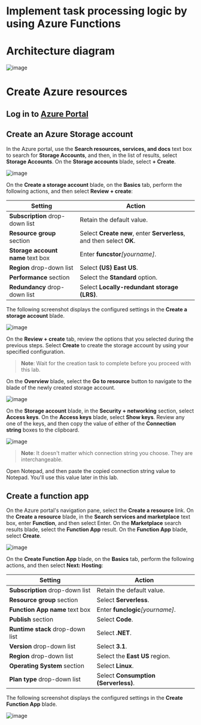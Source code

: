 # Implement task processing logic by using Azure Functions

# Architecture diagram

![image](https://user-images.githubusercontent.com/34960418/167836523-f0d3ccc4-3af7-4de2-a39c-e147c8be8166.png)


# Create Azure resources

## Log in to [Azure Portal](https://portal.azure.com/)

## Create an Azure Storage account

In the Azure portal, use the **Search resources, services, and docs** text box to search for **Storage Accounts**, and then, in the list of results, select **Storage Accounts**. On the **Storage accounts** blade, select **+ Create**.

![image](https://user-images.githubusercontent.com/34960418/167845371-5e6d4226-cc30-4607-8752-bddf3c06bfe2.png)


On the **Create a storage account** blade, on the **Basics** tab, perform the following actions, and then select **Review + create**:

| Setting                           | Action                                                       |
| --------------------------------- | ------------------------------------------------------------ |
| **Subscription** drop-down list   | Retain the default value.                                    |
| **Resource group** section        | Select **Create new**, enter **Serverless**, and then select **OK**. |
| **Storage account name** text box | Enter **funcstor**_[yourname]_.                              |
| **Region** drop-down list         | Select **(US) East US**.                                     |
| **Performance** section           | Select the **Standard** option.                              |
| **Redundancy** drop-down list     | Select **Locally-redundant storage (LRS)**.                  |

The following screenshot displays the configured settings in the **Create a storage account** blade.

![image](https://user-images.githubusercontent.com/34960418/167845766-9a7686ee-418c-454e-932a-4c20d7fe6b53.png)


On the **Review + create** tab, review the options that you selected during the previous steps. Select **Create** to create the storage account by using your specified configuration.

> **Note**: Wait for the creation task to complete before you proceed with this lab.

On the **Overview** blade, select the **Go to resource** button to navigate to the blade of the newly created storage account.

![image](https://user-images.githubusercontent.com/34960418/167846101-39ae3c3d-2145-494d-bb38-893cabbee9c8.png)


On the **Storage account** blade, in the **Security + networking** section, select **Access keys**. On the **Access keys** blade, select **Show keys**. Review any one of the keys, and then copy the value of either of the **Connection string** boxes to the clipboard.

![image](https://user-images.githubusercontent.com/34960418/167846610-06a45c54-a431-4973-b037-cff83dec1644.png)

> **Note**: It doesn't matter which connection string you choose. They are interchangeable.

Open Notepad, and then paste the copied connection string value to Notepad. You'll use this value later in this lab.


## Create a function app

On the Azure portal's navigation pane, select the **Create a resource** link. On the **Create a resource** blade, in the **Search services and marketplace** text box, enter **Function**, and then select Enter. On the **Marketplace** search results blade, select the **Function App** result. On the **Function App** blade, select **Create**.

![image](https://user-images.githubusercontent.com/34960418/167847288-a5b39ddf-e61f-4fdb-b2ed-91ae8b976fa3.png)


 On the **Create Function App** blade, on the **Basics** tab, perform the following actions, and then select **Next: Hosting**:

| Setting                          | Action                           |
| -------------------------------- | -------------------------------- |
| **Subscription** drop-down list  | Retain the default value.        |
| **Resource group** section       | Select **Serverless**.           |
| **Function App name** text box   | Enter **funclogic**_[yourname]_. |
| **Publish** section              | Select **Code**.                 |
| **Runtime stack** drop-down list | Select **.NET**.                 |
| **Version** drop-down list       | Select **3.1**.                  |
| **Region** drop-down list        | Select the **East US** region.   |
| **Operating System** section     | Select **Linux**.                |
| **Plan type** drop-down list     | Select **Consumption (Serverless)**. |

The following screenshot displays the configured settings in the **Create Function App** blade.

![image](https://user-images.githubusercontent.com/34960418/167847998-2a49cce0-0c04-4b71-b383-2ddc19df0160.png)



